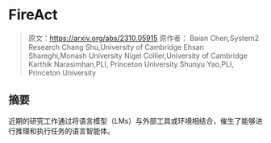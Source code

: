 # FireAct
>原文：https://arxiv.org/abs/2310.05915
>原作者：
Baian Chen,System2 Research
Chang Shu,University of Cambridge
Ehsan Shareghi,Monash University
Nigel Collier,University of Cambridge
Karthik Narasimhan,PLI, Princeton University
Shunyu Yao,PLI, Princeton University

## 摘要
近期的研究工作通过将语言模型（LMs）与外部工具或环境相结合，催生了能够进行推理和执行任务的语言智能体。
